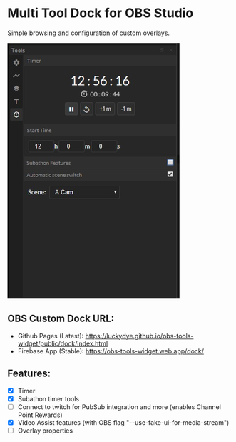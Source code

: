 # Multi Tool Dock for OBS Studio

Simple browsing and configuration of custom overlays.

![Feature Image](./feature.jpg)

## OBS Custom Dock URL:
- Github Pages (Latest): https://luckydye.github.io/obs-tools-widget/public/dock/index.html
- Firebase App (Stable): https://obs-tools-widget.web.app/dock/

## Features:
- [x] Timer
- [x] Subathon timer tools
- [ ] Connect to twitch for PubSub integration and more (enables Channel Point Rewards)
- [x] Video Assist features (with OBS flag "--use-fake-ui-for-media-stream")
- [ ] Overlay properties
